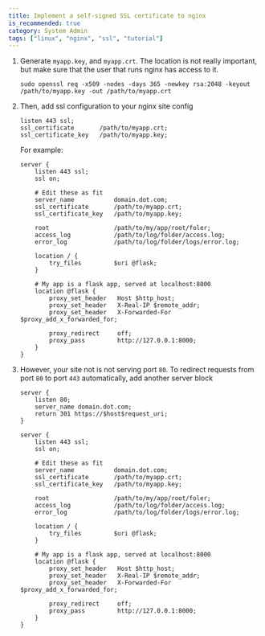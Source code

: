```yaml
---
title: Implement a self-signed SSL certificate to nginx
is_recommended: true
category: System Admin
tags: ["linux", "nginx", "ssl", "tutorial"]
---
```


1. Generate `myapp.key`, and `myapp.crt`. The location is not really important, but make sure that the user that runs nginx has access to it.

    ```
    sudo openssl req -x509 -nodes -days 365 -newkey rsa:2048 -keyout /path/to/myapp.key -out /path/to/myapp.crt
    ```

2. Then, add ssl configuration to your nginx site config

    ``` nginx
    listen 443 ssl;
    ssl_certificate       /path/to/myapp.crt;
    ssl_certificate_key   /path/to/myapp.key;
    ```

    For example:

    ``` nginx
    server {
        listen 443 ssl;
        ssl on;

        # Edit these as fit
        server_name           domain.dot.com;
        ssl_certificate       /path/to/myapp.crt;
        ssl_certificate_key   /path/to/myapp.key;

        root                  /path/to/my/app/root/foler;
        access_log            /path/to/log/folder/access.log;
        error_log             /path/to/log/folder/logs/error.log;

        location / {
            try_files         $uri @flask;
        }

        # My app is a flask app, served at localhost:8000
        location @flask {
            proxy_set_header   Host $http_host;
            proxy_set_header   X-Real-IP $remote_addr;
            proxy_set_header   X-Forwarded-For $proxy_add_x_forwarded_for;

            proxy_redirect     off;
            proxy_pass         http://127.0.0.1:8000;
        }
    }
    ```

3. However, your site not is not serving port `80`. To redirect requests from port `80` to port `443` automatically, add another server block

    ``` nginx
    server {
        listen 80;
        server_name domain.dot.com;
        return 301 https://$host$request_uri;
    }

    server {
        listen 443 ssl;
        ssl on;

        # Edit these as fit
        server_name           domain.dot.com;
        ssl_certificate       /path/to/myapp.crt;
        ssl_certificate_key   /path/to/myapp.key;

        root                  /path/to/my/app/root/foler;
        access_log            /path/to/log/folder/access.log;
        error_log             /path/to/log/folder/logs/error.log;

        location / {
            try_files         $uri @flask;
        }

        # My app is a flask app, served at localhost:8000
        location @flask {
            proxy_set_header   Host $http_host;
            proxy_set_header   X-Real-IP $remote_addr;
            proxy_set_header   X-Forwarded-For $proxy_add_x_forwarded_for;

            proxy_redirect     off;
            proxy_pass         http://127.0.0.1:8000;
        }
    }
    ```

